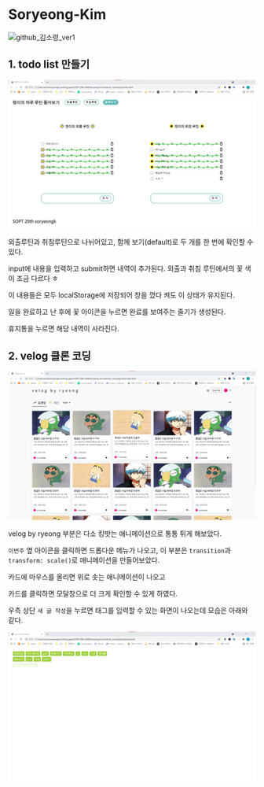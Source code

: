 # Soryeong-Kim
![github_김소령_ver1](https://user-images.githubusercontent.com/24906022/135575080-4f4bf4ea-bac1-4cbd-ae51-677eab9ea06d.png)



## 1. todo list 만들기

![view](./readmeImg/assignment1_todoList.png)

외출루틴과 취침루틴으로 나뉘어있고, 함께 보기(default)로 두 개를 한 번에 확인할 수 있다.

input에 내용을 입력하고 submit하면 내역이 추가된다. 외출과 취침 루틴에서의 꽃 색이 조금 다르다 ㅎ

이 내용들은 모두 localStorage에 저장되어 창을 껐다 켜도 이 상태가 유지된다.

일을 완료하고 난 후에 꽃 아이콘을 누르면 완료를 보여주는 줄기가 생성된다.

휴지통을 누르면 해당 내역이 사라진다.



## 2. velog 클론 코딩

![view](./readmeImg/assignment2_velog.png)

velog by ryeong 부분은 다소 킹밧는 애니메이션으로 통통 튀게 해보았다.

`이번주`  옆 아이콘을 클릭하면 드롭다운 메뉴가 나오고, 이 부분은 `transition`과 `transform: scale()`로 애니메이션을 만들어보았다.

카드에 마우스를 올리면 위로 솟는 애니메이션이 나오고

카드를 클릭하면 모달창으로 더 크게 확인할 수 있게 하였다.

우측 상단 `새 글 작성`을 누르면 태그를 입력할 수 있는 화면이 나오는데 모습은 아래와 같다.

![view](./readmeImg/assignment2_velog2.png)